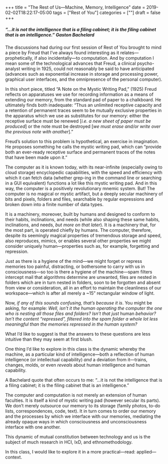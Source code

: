 +++
title = "The Rest of Us—Machine, Memory, Intelligence"
date = 2019-02-02T18:22:17-05:00
tags = ["Rest of You"]
categories = [""]
draft = false
+++

<h5>“...it is not the intelligence that is a filing cabinet; it is the filing cabinet that is an intelligence.” Gaston Bachelard</h5>

The discussions had during our first session of Rest of You brought to mind a piece by Freud that I’ve always found interesting as it relates—prophetically, if also incidentally—to computation. And by computation I mean some of the technological advances that Freud, a clinical psycho-analyst writing in 1925, could not reasonably be said to have anticipated (advances such as exponential increase in storage and processing power, graphical user interfaces, and the omnipresence of the personal computer). 

In this short piece, titled “A Note on the Mystic Writing Pad,” (1925) Freud reflects on apparatuses we use for recording information as a means of extending our memory, from the standard pad of paper to a chalkboard. He ultimately finds both inadequate: “Thus an unlimited receptive capacity and a retention of permanent traces seem to be mutually exclusive properties in the apparatus which we use as substitutes for our memory: either the receptive surface must be renewed [*i.e. a new sheet of paper must be produced*] or the note must be destroyed [*we must erase and/or write over the previous note with another*].”

Freud’s solution to this problem is hypothetical, an exercise in imagination. He proposes something he calls the mystic writing pad, which can “provide both an ever-ready receptive surface and permanent traces of the notes that have been made upon it.”

The computer as it is known today, with its near-infinite (especially owing to cloud storage) encyclopedic capabilities, with the speed and efficiency with which it can fetch data (whether grep-ing in the command line or searching in a GUI equivalent) functions a lot like this mystic writing pad. And in this way, the computer is a positively revolutionary mnemic system. But! The computer is no magical or mystic artifact, but a deeply secular machinery of bits and pixels, folders and files, searchable by regular expressions and broken down into a finite number of data types.

It is a machinery, moreover, built by humans and designed to conform to their habits, inclinations, and needs (while also shaping these same habits, inclinations, and needs, *but more on that later*). It is a machinery that, for the most part, is operated chiefly by humans. The computer, therefore, despite its seemingly magical properties of tremendous storage and speed, also reproduces, mimics, or enables several other properties we might consider uniquely human—properties such as, for example, forgetting and repression. 

Just as there is a hygiene of the mind—we might forget or repress memories too painful, distracting, or bothersome to carry with us in consciousness—so too is there a hygiene of the machine—spam filters intercept mail that algorithms determine are unwanted, files are nested in folders which are in turn nested in folders, soon to be forgotten and absent from view or consideration, all in an effort to maintain the cleanliness of our workspace—which is after all merely a ~15” rectangular window of light.

Now, *if any of this sounds confusing, that’s because it is*. You might be asking, for example: *Well, isn’t it the human operating the computer the one who is nesting all those files and folders? Isn’t that just* human *behavior? Isn’t the content “repressed”, filtered into the spam folder a whole lot less meaningful than the memories repressed in the human system?*

What I’d like to suggest is that the answers to these questions are less intuitive than they may seem at first blush. 

One thing I’d like to explore in this class is the dynamic whereby the machine, as a particular kind of intelligence—both a reflection of human intelligence (or intellectual capability) *and* a deviation from it—trains, changes, molds, or even *reveals* about human intelligence and human capability. 

A Bachelard quote that often occurs to me: “...it is not the intelligence that is a filing cabinet; it is the filing cabinet that is an intelligence.”

The computer and computation is not merely an extension of human faculties. It is itself a kind of mystic writing pad (however secular its parts). We don’t merely outsource our memory to its storage (family photos, to-do lists, correspondences, code, text). It in turn comes to order our memory and the processes by which we interface with our memories, mediating the already opaque ways in which consciousness and unconsciousness interface with one another.

This dynamic of mutual constitution between technology and us is the subject of much research in HCI, IxD, and ethnomethodology.

In this class, I would like to explore it in a more practical—read: applied—context.
